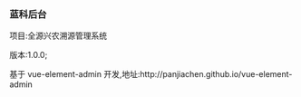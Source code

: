 
<p align="center">
  <h3>蓝科后台</h3>
</p> 
<p>
项目:全源兴农溯源管理系统 
</p>
 <p>版本:1.0.0;</p>
 <p>基于 vue-element-admin 开发,地址:http://panjiachen.github.io/vue-element-admin</p>




